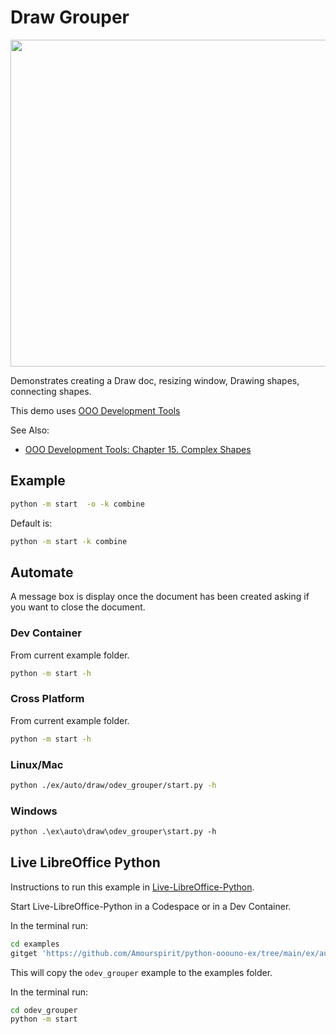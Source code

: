 # Draw Grouper

<p align="center">
    <img src="https://user-images.githubusercontent.com/4193389/200553927-7306accf-45c6-4b79-8a28-5256f1d097c0.png" width="622" height="523">
</p>

Demonstrates creating a Draw doc, resizing window, Drawing shapes, connecting shapes.

This demo uses [OOO Development Tools]

See Also:

- [OOO Development Tools: Chapter 15. Complex Shapes](https://python-ooo-dev-tools.readthedocs.io/en/latest/odev/part3/chapter15.html)

## Example

```sh
python -m start  -o -k combine
```

Default is:

```sh
python -m start -k combine
```

## Automate

A message box is display once the document has been created asking if you want to close the document.

### Dev Container

From current example folder.

```sh
python -m start -h
```

### Cross Platform

From current example folder.

```sh
python -m start -h
```

### Linux/Mac

```sh
python ./ex/auto/draw/odev_grouper/start.py -h
```

### Windows

```ps
python .\ex\auto\draw\odev_grouper\start.py -h
```

## Live LibreOffice Python

Instructions to run this example in [Live-LibreOffice-Python](https://github.com/Amourspirit/live-libreoffice-python).

Start Live-LibreOffice-Python in a Codespace or in a Dev Container.

In the terminal run:

```bash
cd examples
gitget 'https://github.com/Amourspirit/python-ooouno-ex/tree/main/ex/auto/draw/odev_grouper'
```

This will copy the `odev_grouper` example to the examples folder.

In the terminal run:

```bash
cd odev_grouper
python -m start
```

[OOO Development Tools]: https://python-ooo-dev-tools.readthedocs.io/en/latest/